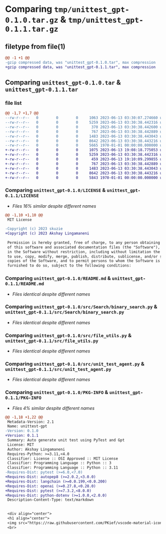 # Comparing `tmp/unittest_gpt-0.1.0.tar.gz` & `tmp/unittest_gpt-0.1.1.tar.gz`

## filetype from file(1)

```diff
@@ -1 +1 @@
-gzip compressed data, was "unittest_gpt-0.1.0.tar", max compression
+gzip compressed data, was "unittest_gpt-0.1.1.tar", max compression
```

## Comparing `unittest_gpt-0.1.0.tar` & `unittest_gpt-0.1.1.tar`

### file list

```diff
@@ -1,7 +1,7 @@
--rw-r--r--   0        0        0     1063 2023-06-13 03:30:07.274660 unittest_gpt-0.1.0/LICENSE
--rw-r--r--   0        0        0     5259 2023-06-13 03:30:38.442316 unittest_gpt-0.1.0/README.md
--rw-r--r--   0        0        0      370 2023-06-13 03:30:38.442600 unittest_gpt-0.1.0/pyproject.toml
--rw-r--r--   0        0        0      767 2023-06-13 03:30:38.442889 unittest_gpt-0.1.0/src/Search/binary_search.py
--rw-r--r--   0        0        0     1483 2023-06-13 03:30:38.443043 unittest_gpt-0.1.0/src/file_utils.py
--rw-r--r--   0        0        0     8642 2023-06-13 03:30:38.443216 unittest_gpt-0.1.0/src/unit_test_agent.py
--rw-r--r--   0        0        0     5665 1970-01-01 00:00:00.000000 unittest_gpt-0.1.0/PKG-INFO
+-rw-r--r--   0        0        0     1075 2023-06-13 19:08:18.775053 unittest_gpt-0.1.1/LICENSE
+-rw-r--r--   0        0        0     5259 2023-06-13 03:30:38.442316 unittest_gpt-0.1.1/README.md
+-rw-r--r--   0        0        0      459 2023-06-13 19:10:09.299855 unittest_gpt-0.1.1/pyproject.toml
+-rw-r--r--   0        0        0      767 2023-06-13 03:30:38.442889 unittest_gpt-0.1.1/src/Search/binary_search.py
+-rw-r--r--   0        0        0     1483 2023-06-13 03:30:38.443043 unittest_gpt-0.1.1/src/file_utils.py
+-rw-r--r--   0        0        0     8642 2023-06-13 03:30:38.443216 unittest_gpt-0.1.1/src/unit_test_agent.py
+-rw-r--r--   0        0        0     5843 1970-01-01 00:00:00.000000 unittest_gpt-0.1.1/PKG-INFO
```

### Comparing `unittest_gpt-0.1.0/LICENSE` & `unittest_gpt-0.1.1/LICENSE`

 * *Files 16% similar despite different names*

```diff
@@ -1,10 +1,10 @@
 MIT License
 
-Copyright (c) 2023 skuzie
+Copyright (c) 2023 Akshay Lingamaneni
 
 Permission is hereby granted, free of charge, to any person obtaining a copy
 of this software and associated documentation files (the "Software"), to deal
 in the Software without restriction, including without limitation the rights
 to use, copy, modify, merge, publish, distribute, sublicense, and/or sell
 copies of the Software, and to permit persons to whom the Software is
 furnished to do so, subject to the following conditions:
```

### Comparing `unittest_gpt-0.1.0/README.md` & `unittest_gpt-0.1.1/README.md`

 * *Files identical despite different names*

### Comparing `unittest_gpt-0.1.0/src/Search/binary_search.py` & `unittest_gpt-0.1.1/src/Search/binary_search.py`

 * *Files identical despite different names*

### Comparing `unittest_gpt-0.1.0/src/file_utils.py` & `unittest_gpt-0.1.1/src/file_utils.py`

 * *Files identical despite different names*

### Comparing `unittest_gpt-0.1.0/src/unit_test_agent.py` & `unittest_gpt-0.1.1/src/unit_test_agent.py`

 * *Files identical despite different names*

### Comparing `unittest_gpt-0.1.0/PKG-INFO` & `unittest_gpt-0.1.1/PKG-INFO`

 * *Files 4% similar despite different names*

```diff
@@ -1,18 +1,22 @@
 Metadata-Version: 2.1
 Name: unittest-gpt
-Version: 0.1.0
+Version: 0.1.1
 Summary: Auto generate unit test using PyTest and Gpt
 License: MIT
 Author: Akshay Lingamaneni
 Requires-Python: >=3.11,<4.0
 Classifier: License :: OSI Approved :: MIT License
 Classifier: Programming Language :: Python :: 3
 Classifier: Programming Language :: Python :: 3.11
-Requires-Dist: pytest (>=6.0,<7.0)
+Requires-Dist: autopep8 (>=2.0.2,<3.0.0)
+Requires-Dist: langchain (>=0.0.199,<0.0.200)
+Requires-Dist: openai (>=0.27.8,<0.28.0)
+Requires-Dist: pytest (>=7.3.2,<8.0.0)
+Requires-Dist: python-dotenv (>=1.0.0,<2.0.0)
 Description-Content-Type: text/markdown
 
 
 <div align="center">
 <h1 align="center">
 <img src="https://raw.githubusercontent.com/PKief/vscode-material-icon-theme/ec559a9f6bfd399b82bb44393651661b08aaf7ba/icons/folder-markdown-open.svg" width="100" />
 <br>
```

